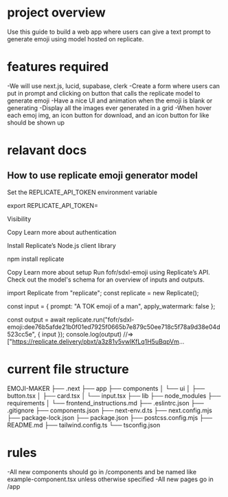 # project overview
Use this guide to build a web app where users can give a text prompt to generate emoji using model hosted on replicate.

# features required
-We will use next.js, lucid, supabase, clerk
-Create a form where users can put in prompt and clicking on button that calls the replicate model to generate emoji
-Have a nice UI and animation when the emoji is blank or generating
-Display all the images ever generated in a grid
-When hover each emoj img, an icon button for download, and an icon button for like should be shown up

# relavant docs
## How to use replicate emoji generator model
Set the REPLICATE_API_TOKEN environment variable

export REPLICATE_API_TOKEN=<paste-your-token-here>

Visibility

Copy
Learn more about authentication

Install Replicate’s Node.js client library

npm install replicate

Copy
Learn more about setup
Run fofr/sdxl-emoji using Replicate’s API. Check out the model's schema for an overview of inputs and outputs.

import Replicate from "replicate";
const replicate = new Replicate();

const input = {
    prompt: "A TOK emoji of a man",
    apply_watermark: false
};

const output = await replicate.run("fofr/sdxl-emoji:dee76b5afde21b0f01ed7925f0665b7e879c50ee718c5f78a9d38e04d523cc5e", { input });
console.log(output)
//=> ["https://replicate.delivery/pbxt/a3z81v5vwlKfLq1H5uBqpVm...

# current file structure
EMOJI-MAKER
├── .next
├── app
├── components
│   └── ui
│       ├── button.tsx
│       ├── card.tsx
│       └── input.tsx
├── lib
├── node_modules
├── requirements
│   └── frontend_instructions.md
├── .eslintrc.json
├── .gitignore
├── components.json
├── next-env.d.ts
├── next.config.mjs
├── package-lock.json
├── package.json
├── postcss.config.mjs
├── README.md
├── tailwind.config.ts
└── tsconfig.json

# rules
-All new components should go in /components and be named like example-component.tsx unless otherwise specified
-All new pages go in /app

